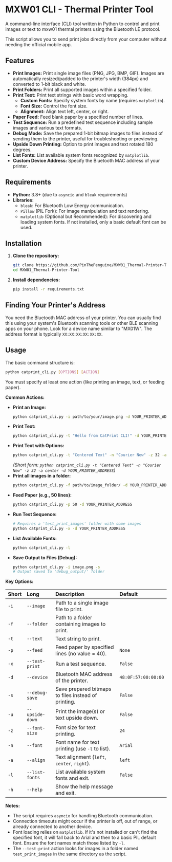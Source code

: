 # MXW01 CLI - Thermal Printer Tool

A command-line interface (CLI) tool written in Python to control and print images or text to mxw01 thermal printers using the Bluetooth LE protocol.

This script allows you to send print jobs directly from your computer without needing the official mobile app.

## Features

*   **Print Images:** Print single image files (PNG, JPG, BMP, GIF). Images are automatically resized/padded to the printer's width (384px) and converted to 1-bit black and white.
*   **Print Folders:** Print all supported images within a specified folder.
*   **Print Text:** Print text strings with basic word wrapping.
    *   **Custom Fonts:** Specify system fonts by name (requires `matplotlib`).
    *   **Font Size:** Control the font size.
    *   **Alignment:** Align text left, center, or right.
*   **Paper Feed:** Feed blank paper by a specified number of lines.
*   **Test Sequence:** Run a predefined test sequence including sample images and various text formats.
*   **Debug Mode:** Save the prepared 1-bit bitmap images to files instead of sending them to the printer, useful for troubleshooting or previewing.
*   **Upside Down Printing:** Option to print images and text rotated 180 degrees.
*   **List Fonts:** List available system fonts recognized by `matplotlib`.
*   **Custom Device Address:** Specify the Bluetooth MAC address of your printer.

## Requirements

*   **Python:** 3.8+ (due to `asyncio` and `bleak` requirements)
*   **Libraries:**
    *   `bleak`: For Bluetooth Low Energy communication.
    *   `Pillow` (PIL Fork): For image manipulation and text rendering.
    *   `matplotlib` (Optional but Recommended): For discovering and loading system fonts. If not installed, only a basic default font can be used.

## Installation

1.  **Clone the repository:**
    ```bash
    git clone https://github.com/PinThePenguine/MXW01_Thermal-Printer-Tool.git
    cd MXW01_Thermal-Printer-Tool
    ```
2.  **Install dependencies:**
    ```bash
    pip install -r requirements.txt
    ```

## Finding Your Printer's Address

You need the Bluetooth MAC address of your printer. You can usually find this using your system's Bluetooth scanning tools or other BLE scanning apps on your phone. Look for a device name similar to "MX01W". The address format is typically `XX:XX:XX:XX:XX:XX`.



## Usage

The basic command structure is:

```bash
python catprint_cli.py [OPTIONS] [ACTION]
```

You must specify at least one action (like printing an image, text, or feeding paper).

**Common Actions:**

*   **Print an Image:**
    ```bash
    python catprint_cli.py -i path/to/your/image.png -d YOUR_PRINTER_ADDRESS
    ```
*   **Print Text:**
    ```bash
    python catprint_cli.py -t "Hello from CatPrint CLI!" -d YOUR_PRINTER_ADDRESS
    ```
*   **Print Text with Options:**
    ```bash
    python catprint_cli.py -t "Centered Text" -n "Courier New" -z 32 -a center -d YOUR_PRINTER_ADDRESS
    ```
    *(Short form: `python catprint_cli.py -t "Centered Text" -n "Courier New" -z 32 -a center -d YOUR_PRINTER_ADDRESS`)*
*   **Print all images in a folder:**
    ```bash
    python catprint_cli.py -f path/to/image_folder/ -d YOUR_PRINTER_ADDRESS
    ```
*   **Feed Paper (e.g., 50 lines):**
    ```bash
    python catprint_cli.py -p 50 -d YOUR_PRINTER_ADDRESS
    ```
*   **Run Test Sequence:**
    ```bash
    # Requires a 'test_print_images' folder with some images
    python catprint_cli.py -x -d YOUR_PRINTER_ADDRESS
    ```
*   **List Available Fonts:**
    ```bash
    python catprint_cli.py -l
    ```
*   **Save Output to Files (Debug):**
    ```bash
    python catprint_cli.py -i image.png -s
    # Output saved to 'debug_output/' folder
    ```

**Key Options:**

| Short | Long          | Description                                                    | Default                 |
| :---- | :------------ | :------------------------------------------------------------- | :---------------------- |
| `-i`  | `--image`     | Path to a single image file to print.                        |                         |
| `-f`  | `--folder`    | Path to a folder containing images to print.                 |                         |
| `-t`  | `--text`      | Text string to print.                                          |                         |
| `-p`  | `--feed`      | Feed paper by specified lines (no value = 40).             | `None`                  |
| `-x`  | `--test-print`| Run a test sequence.                                         | `False`                 |
| `-d`  | `--device`    | Bluetooth MAC address of the printer.                        | `48:0F:57:00:00:00`     |
| `-s`  | `--debug-save`| Save prepared bitmaps to files instead of printing.          | `False`                 |
| `-u`  | `--upside-down`| Print the image(s) or text upside down.                      | `False`                 |
| `-z`  | `--font-size` | Font size for text printing.                                 | `24`                    |
| `-n`  | `--font`      | Font name for text printing (use `-l` to list).              | `Arial`                 |
| `-a`  | `--align`     | Text alignment (`left`, `center`, `right`).                  | `left`                  |
| `-l`  | `--list-fonts`| List available system fonts and exit.                        | `False`                 |
| `-h`  | `--help`      | Show the help message and exit.                              |                         |

**Notes:**

*   The script requires `asyncio` for handling Bluetooth communication.
*   Connection timeouts might occur if the printer is off, out of range, or already connected to another device.
*   Font loading relies on `matplotlib`. If it's not installed or can't find the specified font, it will fall back to Arial and then to a basic PIL default font. Ensure the font names match those listed by `-l`.
*   The `--test-print` action looks for images in a folder named `test_print_images` in the same directory as the script.
